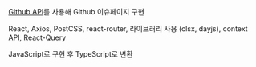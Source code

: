 [Github API](https://docs.github.com/en/rest/guides/getting-started-with-the-rest-api?apiVersion=2022-11-28)를 사용해 Github 이슈페이지 구현

React, Axios, PostCSS, react-router, 라이브러리 사용 (clsx, dayjs), context API, React-Query

JavaScript로 구현 후 TypeScript로 변환
